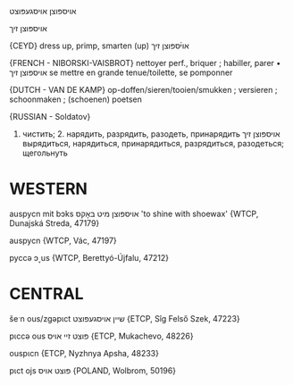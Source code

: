 אויספּוצן
אויסגעפּוצט

אויספּוצן זיך

{CEYD}
dress up, primp, smarten (up) אוי֜ספּוצן זיך

{FRENCH - NIBORSKI-VAISBROT}
nettoyer perf., briquer ; habiller, parer
• אויספּוצן זיך	 se mettre en grande tenue/toilette, se pomponner

{DUTCH - VAN DE KAMP}
op-doffen/sieren/tooien/smukken ; versieren ; schoonmaken ; (schoenen) poetsen

{RUSSIAN - Soldatov}
1. чистить; 2. нарядить, разрядить, разодеть, принарядить
אויספּוצן זיך
вырядиться, нарядиться, принарядиться, разрядиться, разодеться; щегольнуть

WESTERN
========

auspycn mit bɔks אויספּוצן מיט באָקס 'to shine with shoewax' {WTCP, Dunajská Streda, 47179}

auspycn {WTCP, Vác, 47197}

pyccə ɔ˯us {WTCP, Berettyó-Újfalu, 47212}

CENTRAL
========

šeˑn ous/zgəpɩct שיין אויסגעפּוצט {ETCP, Sîg Felső Szek, 47223}

pɩccə ous פּוצט זיי אויס {ETCP, Mukachevo, 48226}

ouspɩcn {ETCP, Nyzhnya Apsha, 48233}

pɩct ojs פּוצט אויס {POLAND, Wolbrom, 50196}